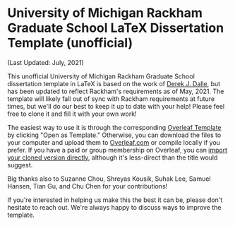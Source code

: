 # University of Michigan Rackham Graduate School LaTeX Dissertation Template (unofficial)
(Last Updated: July, 2021)

This unofficial University of Michigan Rackham Graduate School dissertation template in LaTeX is based on the work of [Derek J. Dalle](http://www-personal.umich.edu/~dalle/codes/thesis-umich/), but has been updated to reflect Rackham's requirements as of May, 2021. The template will likely fall out of sync with Rackham requirements at future times, but we'll do our best to keep it up to date with your help! Please feel free to clone it and fill it with your own work!

The easiest way to use it is through the corresponding [Overleaf Template](https://www.overleaf.com/latex/templates/university-of-michigan-dissertation-template-unofficial/tpnjzndnrzmf) by clicking "Open as Template." Otherwise, you can download the files to your computer and upload them to [Overleaf.com](https://www.overleaf.com) or compile locally if you prefer. If you have a paid or group membership on Overleaf, you can [import your cloned version directly](https://www.overleaf.com/learn/how-to/How_do_I_push_a_new_project_to_Overleaf_via_git%3F), although it's less-direct than the title would suggest.

Big thanks also to Suzanne Chou, Shreyas Kousik, Suhak Lee, Samuel Hansen, Tian Gu, and Chu Chen for your contributions!

If you're interested in helping us make this the best it can be, please don't hesitate to reach out. We're always happy to discuss ways to improve the template.

